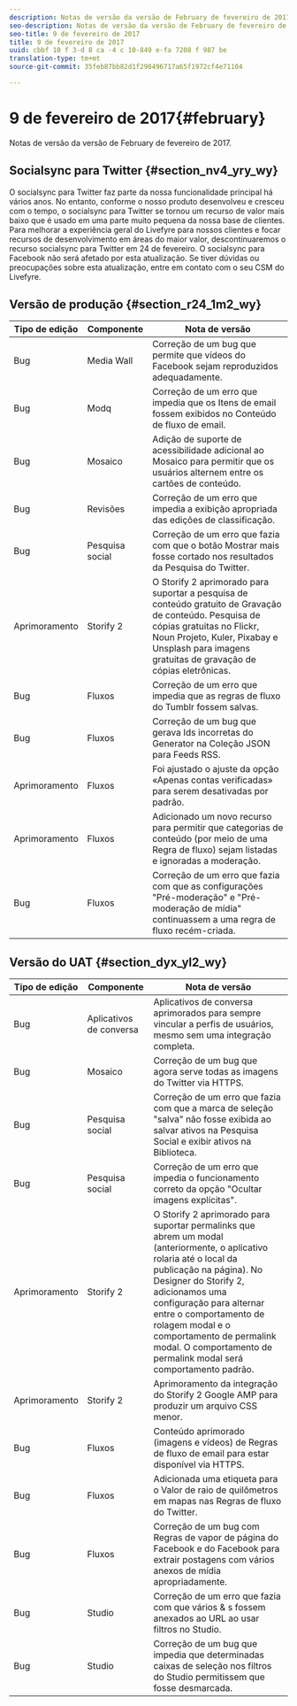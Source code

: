 ```yaml
---
description: Notas de versão da versão de February de fevereiro de 2017.
seo-description: Notas de versão da versão de February de fevereiro de 2017.
seo-title: 9 de fevereiro de 2017
title: 9 de fevereiro de 2017
uuid: cbbf 10 f 3-d 8 ca -4 c 10-849 e-fa 7208 f 987 be
translation-type: tm+mt
source-git-commit: 35feb87bb82d1f298496717a65f1972cf4e71104

---
```



# 9 de fevereiro de 2017{#february}

Notas de versão da versão de February de fevereiro de 2017.

## Socialsync para Twitter {#section_nv4_yry_wy}

O socialsync para Twitter faz parte da nossa funcionalidade principal há vários anos. No entanto, conforme o nosso produto desenvolveu e cresceu com o tempo, o socialsync para Twitter se tornou um recurso de valor mais baixo que é usado em uma parte muito pequena da nossa base de clientes. Para melhorar a experiência geral do Livefyre para nossos clientes e focar recursos de desenvolvimento em áreas do maior valor, descontinuaremos o recurso socialsync para Twitter em 24 de fevereiro. O socialsync para Facebook não será afetado por esta atualização. Se tiver dúvidas ou preocupações sobre esta atualização, entre em contato com o seu CSM do Livefyre.

## Versão de produção {#section_r24_1m2_wy}

| Tipo de edição | Componente | Nota de versão |
|--- |--- |--- |
| Bug | Media Wall | Correção de um bug que permite que vídeos do Facebook sejam reproduzidos adequadamente. |
| Bug | Modq | Correção de um erro que impedia que os Itens de email fossem exibidos no Conteúdo de fluxo de email. |
| Bug | Mosaico | Adição de suporte de acessibilidade adicional ao Mosaico para permitir que os usuários alternem entre os cartões de conteúdo. |
| Bug | Revisões | Correção de um erro que impedia a exibição apropriada das edições de classificação. |
| Bug | Pesquisa social | Correção de um erro que fazia com que o botão Mostrar mais fosse cortado nos resultados da Pesquisa do Twitter. |
| Aprimoramento | Storify 2 | O Storify 2 aprimorado para suportar a pesquisa de conteúdo gratuito de Gravação de conteúdo. Pesquisa de cópias gratuitas no Flickr, Noun Projeto, Kuler, Pixabay e Unsplash para imagens gratuitas de gravação de cópias eletrônicas. |
| Bug | Fluxos | Correção de um erro que impedia que as regras de fluxo do Tumblr fossem salvas. |
| Bug | Fluxos | Correção de um bug que gerava Ids incorretas do Generator na Coleção JSON para Feeds RSS. |
| Aprimoramento | Fluxos | Foi ajustado o ajuste da opção «Apenas contas verificadas» para serem desativadas por padrão. |
| Aprimoramento | Fluxos | Adicionado um novo recurso para permitir que categorias de conteúdo (por meio de uma Regra de fluxo) sejam listadas e ignoradas a moderação. |
| Bug | Fluxos | Correção de um erro que fazia com que as configurações &quot;Pré-moderação&quot; e &quot;Pré-moderação de mídia&quot; continuassem a uma regra de fluxo recém-criada. |

## Versão do UAT {#section_dyx_yl2_wy}

| Tipo de edição | Componente | Nota de versão |
|--- |--- |--- |
| Bug | Aplicativos de conversa | Aplicativos de conversa aprimorados para sempre vincular a perfis de usuários, mesmo sem uma integração completa. |
| Bug | Mosaico | Correção de um bug que agora serve todas as imagens do Twitter via HTTPS. |
| Bug | Pesquisa social | Correção de um erro que fazia com que a marca de seleção &quot;salva&quot; não fosse exibida ao salvar ativos na Pesquisa Social e exibir ativos na Biblioteca. |
| Bug | Pesquisa social | Correção de um erro que impedia o funcionamento correto da opção &quot;Ocultar imagens explícitas&quot;. |
| Aprimoramento | Storify 2 | O Storify 2 aprimorado para suportar permalinks que abrem um modal (anteriormente, o aplicativo rolaria até o local da publicação na página). No Designer do Storify 2, adicionamos uma configuração para alternar entre o comportamento de rolagem modal e o comportamento de permalink modal. O comportamento de permalink modal será comportamento padrão. |
| Aprimoramento | Storify 2 | Aprimoramento da integração do Storify 2 Google AMP para produzir um arquivo CSS menor. |
| Bug | Fluxos | Conteúdo aprimorado (imagens e vídeos) de Regras de fluxo de email para estar disponível via HTTPS. |
| Bug | Fluxos | Adicionada uma etiqueta para o Valor de raio de quilômetros em mapas nas Regras de fluxo do Twitter. |
| Bug | Fluxos | Correção de um bug com Regras de vapor de página do Facebook e do Facebook para extrair postagens com vários anexos de mídia apropriadamente. |
| Bug | Studio | Correção de um erro que fazia com que vários &amp; s fossem anexados ao URL ao usar filtros no Studio. |
| Bug | Studio | Correção de um bug que impedia que determinadas caixas de seleção nos filtros do Studio permitissem que fosse desmarcada. |

